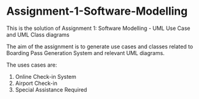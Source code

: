 # Assignment-1-Software-Modelling
This is the solution of Assignment 1: Software Modelling - UML Use Case and UML Class diagrams

The aim of the assignment is to generate use cases and classes related to Boarding Pass Generation System and relevant UML diagrams.

The uses cases are:
1. Online Check-in System
2. Airport Check-in
3. Special Assistance Required

